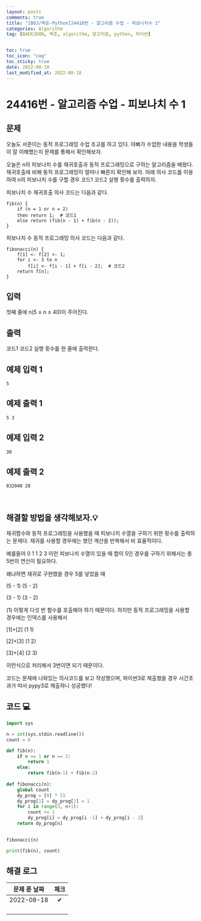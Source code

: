 ```yaml
---
layout: posts
comments: true
title: "[BOJ/백준-Python]24416번 - 알고리즘 수업 - 피보나치수 1"
categories: Algorithm
tag: [BAEKJOON, 백준, algorithm, 알고리즘, python, 파이썬]


toc: true
toc_icon: "cog"
toc_sticky: true
date: 2022-08-18
last_modified_at: 2022-08-18
---
```




# 24416번 - 알고리즘 수업 - 피보나치 수 1


## 문제
오늘도 서준이는 동적 프로그래밍 수업 조교를 하고 있다. 아빠가 수업한 내용을 학생들이 잘 이해했는지 문제를 통해서 확인해보자.

오늘은 n의 피보나치 수를 재귀호출과 동적 프로그래밍으로 구하는 알고리즘을 배웠다. 재귀호출에 비해 동적 프로그래밍이 얼마나 빠른지 확인해 보자. 아래 의사 코드를 이용하여 n의 피보나치 수를 구할 경우 코드1 코드2 실행 횟수를 출력하자.

피보나치 수 재귀호출 의사 코드는 다음과 같다.
```
fib(n) {
    if (n = 1 or n = 2)
    then return 1;  # 코드1
    else return (fib(n - 1) + fib(n - 2));
}
```
피보나치 수 동적 프로그래밍 의사 코드는 다음과 같다.

```
fibonacci(n) {
    f[1] <- f[2] <- 1;
    for i <- 3 to n
        f[i] <- f[i - 1] + f[i - 2];  # 코드2
    return f[n];
}
```

## 입력
첫째 줄에 n(5 ≤ n ≤ 40)이 주어진다.


## 출력
코드1 코드2 실행 횟수를 한 줄에 출력한다.



## 예제 입력 1 

```
5
```



## 예제 출력 1

```
5 3
```

## 예제 입력 2

```
30
```



## 예제 출력 2

```
832040 28
```



<Br>

##  해결할 방법을 생각해보자.💡
재귀함수와 동적 프로그래밍을 사용했을 때 피보나치 수열을 구하기 위한 횟수를 출력하는 문제다.
재귀를 사용할 경우에는 했던 계산을 반복해서 비 효율적이다.

예를들어 0 1 1 2 3 이런 피보나치 수열이 있을 때 합이 5인 경우를 구하기 위해서는 총 5번의 연산이 필요하다.

왜냐하면 재귀로 구현했을 경우 5를 넣었을 때 

(5 - 1) (5 - 2)

(3 - 1) (3 - 2)

(1)
이렇게 다섯 번 함수를 호출해야 하기 때문이다.
하지만 동적 프로그래밍을 사용할 경우에는 인덱스를 사용해서

[1]+[2] (1 1)

[2]+[3] (1 2)

[3]+[4] (2 3)

이런식으로 처리해서 3번이면 되기 때문이다.

코드는 문제에 나와있는 의사코드를 보고 작성했으며, 파이썬3로 제출했을 경우 시간초과가 떠서 pypy3로 제출하니 성공했다!

## 코드 💻

```python
import sys

n = int(sys.stdin.readline())
count = 0

def fib(n):
    if n == 1 or n == 2:
        return 1
    else:
        return fib(n-1) + fib(n-2)
        
def fibonacci(n):
    global count
    dy_prog = [0] * 51
    dy_prog[1] = dy_prog[2] = 1
    for i in range(3, n+1):
        count += 1
        dy_prog[i] = dy_prog[i -1] + dy_prog[i - 2]
    return dy_prog[n]
    

fibonacci(n)

print(fib(n), count)
```






## 해결 로그 

| 문제 푼 날짜 | 체크 |
| :----------: | :--: |
|  2022-08-18  |  ✔   |
|              |      |
|              |      |
|              |      |
|              |      |



